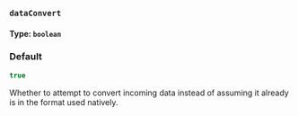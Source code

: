 ### `dataConvert`
#### Type: `boolean`

### Default
```javascript
true
```


Whether to attempt to convert incoming data instead of assuming it already is in the format used natively.
